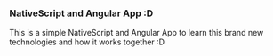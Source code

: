 ### NativeScript and Angular App :D

This is a simple NativeScript and Angular App to learn this brand new technologies and how it works together :D